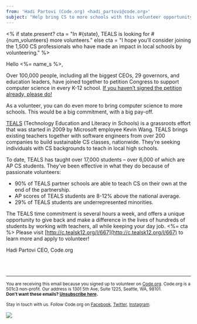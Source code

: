 ```yaml
---
from: 'Hadi Partovi (Code.org) <hadi_partovi@code.org>'
subject: "Help bring CS to more schools with this volunteer opportunity"
---
```


<%
if state.present?
  cta = "In #{state}, TEALS is looking for #{num_volunteers} more volunteers."
else
  cta = "I hope you’ll consider joining the 1,500 CS professionals who have made an impact in local schools by volunteering."
%>

Hello <%= name_s %>,
 
Over 100,000 people, including all the biggest CEOs, 29 governors, and education leaders, have joined together to petition Congress to support computer science in every K-12 school. [If you haven’t signed the petition already, please do!](http://change.org/computerscience)

As a volunteer, you can do even more to bring computer science to more schools. This would be a big commitment, with a big pay-off.
 
[TEALS](http://c.tealsk12.org/l/667) (Technology Education and Literacy in Schools) is a grassroots effort that was started in 2009 by Microsoft employee Kevin Wang. TEALS brings existing teachers together with software engineers from over 200 companies to build sustainable CS classes, nationwide. They’re seeking individuals with CS backgrounds to teach in local high schools. 

To date, TEALS has taught over 17,000 students – over 6,000 of which are AP CS students. They’ve been effective in what they do because of passionate volunteers:

* 90% of TEALS partner schools are able to teach CS on their own at the end of the partnership.
* AP scores of TEALS students are 8-12% above the national average.
* 29% of TEALS students are underrepresented minorities.
 
The TEALS time commitment is several hours a week, and offers a unique opportunity to give back and make a difference in the lives of hundreds of students by working with teachers, all while keeping your day job. <%= cta %> Please visit [http://c.tealsk12.org/l/667](http://c.tealsk12.org/l/667) to learn more and apply to volunteer!
 
Hadi Partovi
CEO, Code.org

<br />
<br />

<hr>

<small>You are receiving this email because you signed up to volunteer on <a href="https://code.org/volunteer">Code.org</a>. Code.org is a 501c3 non-profit. Our address is 1301 5th Ave, Suite 1225, Seattle, WA, 98101.</small> <br />
<small><strong>Don't want these emails? <a href="<%= unsubscribe_link %>">Unsubscribe here</a>.</strong></small></p>
<p><small>Stay in touch with us. Follow Code.org on
<a href="https://www.facebook.com/Code.org">Facebook</a>, <a href="https://twitter.com/codeorg">Twitter</a>, <a href="https://instagram.com/codeorg">Instagram</a>.
</small></p>

![](<%= tracking_pixel %>)
